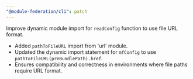 ```yaml
---
"@module-federation/cli": patch
---
```


Improve dynamic module import for `readConfig` function to use file URL format.

- Added `pathToFileURL` import from 'url' module.
- Updated the dynamic import statement for `mfConfig` to use `pathToFileURL(preBundlePath).href`.
- Ensures compatibility and correctness in environments where file paths require URL format.
